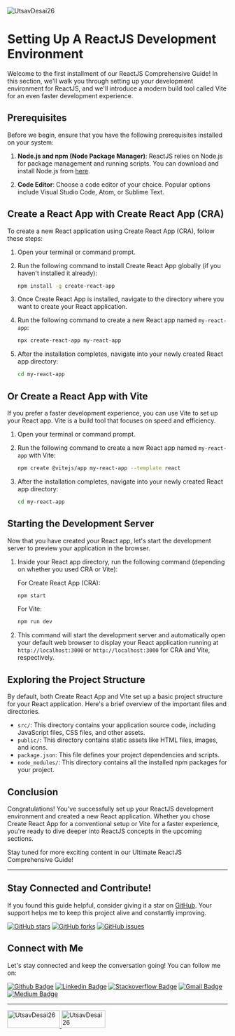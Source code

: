![UtsavDesai26](https://github.com/UtsavDesai26/react-interview-prep/assets/80502799/07f8817f-f0e1-4ce6-8f54-20e133465292)

# Setting Up A ReactJS Development Environment

Welcome to the first installment of our ReactJS Comprehensive Guide! In this section, we'll walk you through setting up your development environment for ReactJS, and we'll introduce a modern build tool called Vite for an even faster development experience.

## Prerequisites

Before we begin, ensure that you have the following prerequisites installed on your system:

1. **Node.js and npm (Node Package Manager)**: ReactJS relies on Node.js for package management and running scripts. You can download and install Node.js from [here](https://nodejs.org/).

2. **Code Editor**: Choose a code editor of your choice. Popular options include Visual Studio Code, Atom, or Sublime Text.

## Create a React App with Create React App (CRA)

To create a new React application using Create React App (CRA), follow these steps:

1. Open your terminal or command prompt.

2. Run the following command to install Create React App globally (if you haven't installed it already):

   ```bash
   npm install -g create-react-app
   ```

3. Once Create React App is installed, navigate to the directory where you want to create your React application.

4. Run the following command to create a new React app named `my-react-app`:

   ```bash
   npx create-react-app my-react-app
   ```

5. After the installation completes, navigate into your newly created React app directory:

   ```bash
   cd my-react-app
   ```

## Or Create a React App with Vite

If you prefer a faster development experience, you can use Vite to set up your React app. Vite is a build tool that focuses on speed and efficiency.

1. Open your terminal or command prompt.

2. Run the following command to create a new React app named `my-react-app` with Vite:

   ```bash
   npm create @vitejs/app my-react-app --template react
   ```

3. After the installation completes, navigate into your newly created React app directory:

   ```bash
   cd my-react-app
   ```

## Starting the Development Server

Now that you have created your React app, let's start the development server to preview your application in the browser.

1. Inside your React app directory, run the following command (depending on whether you used CRA or Vite):

   For Create React App (CRA):

   ```bash
   npm start
   ```

   For Vite:

   ```bash
   npm run dev
   ```

2. This command will start the development server and automatically open your default web browser to display your React application running at `http://localhost:3000` or `http://localhost:3000` for CRA and Vite, respectively.

## Exploring the Project Structure

By default, both Create React App and Vite set up a basic project structure for your React application. Here's a brief overview of the important files and directories.

- `src/`: This directory contains your application source code, including JavaScript files, CSS files, and other assets.
- `public/`: This directory contains static assets like HTML files, images, and icons.
- `package.json`: This file defines your project dependencies and scripts.
- `node_modules/`: This directory contains all the installed npm packages for your project.

## Conclusion

Congratulations! You've successfully set up your ReactJS development environment and created a new React application. Whether you chose Create React App for a conventional setup or Vite for a faster experience, you're ready to dive deeper into ReactJS concepts in the upcoming sections.

Stay tuned for more exciting content in our Ultimate ReactJS Comprehensive Guide!

---

## Stay Connected and Contribute!

If you found this guide helpful, consider giving it a star on [GitHub](https://github.com/UtsavDesai26/react-interview-prep). Your support helps me to keep this project alive and constantly improving.

[![GitHub stars](https://img.shields.io/github/stars/UtsavDesai26/react-interview-prep?style=social)](https://github.com/UtsavDesai26/react-interview-prep)
[![GitHub forks](https://img.shields.io/github/forks/UtsavDesai26/react-interview-prep?style=social)](https://github.com/UtsavDesai26/react-interview-prep/fork)
[![GitHub issues](https://img.shields.io/github/issues/UtsavDesai26/react-interview-prep)](https://github.com/UtsavDesai26/react-interview-prep/issues)

## Connect with Me

Let's stay connected and keep the conversation going! You can follow me on:

[![Github Badge](http://img.shields.io/badge/-Github-black?style=flat-square&logo=github&link=https://github.com/UtsavSoftrefineTech)](https://github.com/UtsavSoftrefineTech)
[![Linkedin Badge](https://img.shields.io/badge/-LinkedIn-blue?style=flat-square&logo=Linkedin&logoColor=white&link=https://www.linkedin.com/in/utsavdesai26/)](https://www.linkedin.com/in/utsavdesai26/)
[![Stackoverflow Badge](https://img.shields.io/badge/-Stack%20overflow-FE7A16?style=flat-square&logo=stack-overflow&logoColor=white&link=https://stackoverflow.com/users/22878781/utsav-desai)](https://stackoverflow.com/users/22878781/utsav-desai)
[![Gmail Badge](https://img.shields.io/badge/-Gmail-d14836?style=flat-square&logo=Gmail&logoColor=white&link=mailto:desaiutsav26@gmail.com)](mailto:desaiutsav26@gmail.com)
[![Medium Badge](https://img.shields.io/badge/-Medium-black?style=flat-square&logo=medium&link=https://medium.com/@utsavdesai26)](https://medium.com/@utsavdesai26)

---

<a href="README.md">
    <img src="https://img.shields.io/badge/-Previous-lightblack?style=flat-circle&logo=left&logoColor=white" alt="UtsavDesai26" height="40" width="120" object-fit="cover" />
</a>

<a href="introduction.md">
    <img src="https://img.shields.io/badge/-Next-black?style=flat-circle&logo=left&logoColor=white" alt="UtsavDesai26" height="40" width="100" object-fit="cover" />
</a>
